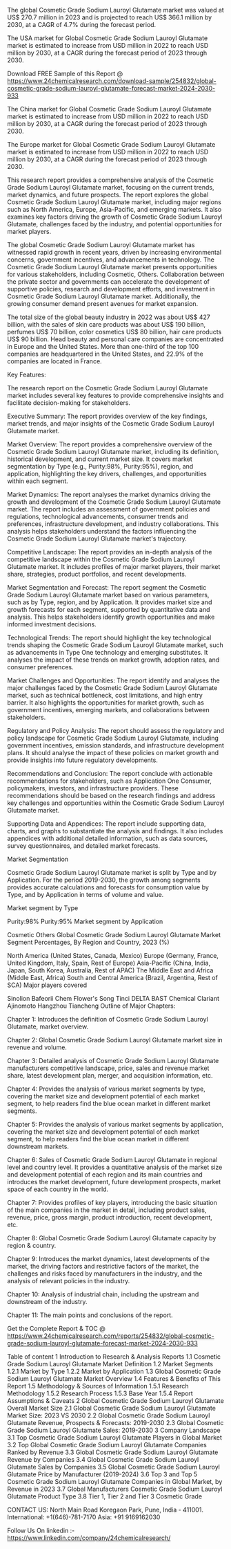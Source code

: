 The global Cosmetic Grade Sodium Lauroyl Glutamate market was valued at US$ 270.7 million in 2023 and is projected to reach US$ 366.1 million by 2030, at a CAGR of 4.7% during the forecast period.

The USA market for Global Cosmetic Grade Sodium Lauroyl Glutamate market is estimated to increase from USD million in 2022 to reach USD million by 2030, at a CAGR during the forecast period of 2023 through 2030.

Download FREE Sample of this Report @ https://www.24chemicalresearch.com/download-sample/254832/global-cosmetic-grade-sodium-lauroyl-glutamate-forecast-market-2024-2030-933

The China market for Global Cosmetic Grade Sodium Lauroyl Glutamate  market is estimated to increase from USD million in 2022 to reach USD million by 2030, at a CAGR during the forecast period of 2023 through 2030.

The Europe market for Global Cosmetic Grade Sodium Lauroyl Glutamate  market is estimated to increase from USD million in 2022 to reach USD million by 2030, at a CAGR during the forecast period of 2023 through 2030.

This research report provides a comprehensive analysis of the Cosmetic Grade Sodium Lauroyl Glutamate market, focusing on the current trends, market dynamics, and future prospects. The report explores the global Cosmetic Grade Sodium Lauroyl Glutamate market, including major regions such as North America, Europe, Asia-Pacific, and emerging markets. It also examines key factors driving the growth of Cosmetic Grade Sodium Lauroyl Glutamate, challenges faced by the industry, and potential opportunities for market players.

The global Cosmetic Grade Sodium Lauroyl Glutamate market has witnessed rapid growth in recent years, driven by increasing environmental concerns, government incentives, and advancements in technology. The Cosmetic Grade Sodium Lauroyl Glutamate market presents opportunities for various stakeholders, including Cosmetic, Others. Collaboration between the private sector and governments can accelerate the development of supportive policies, research and development efforts, and investment in Cosmetic Grade Sodium Lauroyl Glutamate market. Additionally, the growing consumer demand present avenues for market expansion.

The total size of the global beauty industry in 2022 was about US$ 427 billion, with the sales of skin care products was about US$ 190 billion, perfumes US$ 70 billion, color cosmetics US$ 80 billion, hair care products US$ 90 billion. Head beauty and personal care companies are concentrated in Europe and the United States. More than one-third of the top 100 companies are headquartered in the United States, and 22.9% of the companies are located in France.

Key Features:

The research report on the Cosmetic Grade Sodium Lauroyl Glutamate market includes several key features to provide comprehensive insights and facilitate decision-making for stakeholders.

Executive Summary: The report provides overview of the key findings, market trends, and major insights of the Cosmetic Grade Sodium Lauroyl Glutamate market.

Market Overview: The report provides a comprehensive overview of the Cosmetic Grade Sodium Lauroyl Glutamate market, including its definition, historical development, and current market size. It covers market segmentation by Type (e.g., Purity:98%, Purity:95%), region, and application, highlighting the key drivers, challenges, and opportunities within each segment.

Market Dynamics: The report analyses the market dynamics driving the growth and development of the Cosmetic Grade Sodium Lauroyl Glutamate market. The report includes an assessment of government policies and regulations, technological advancements, consumer trends and preferences, infrastructure development, and industry collaborations. This analysis helps stakeholders understand the factors influencing the Cosmetic Grade Sodium Lauroyl Glutamate market's trajectory.

Competitive Landscape: The report provides an in-depth analysis of the competitive landscape within the Cosmetic Grade Sodium Lauroyl Glutamate market. It includes profiles of major market players, their market share, strategies, product portfolios, and recent developments.

Market Segmentation and Forecast: The report segment the Cosmetic Grade Sodium Lauroyl Glutamate market based on various parameters, such as by Type, region, and by Application. It provides market size and growth forecasts for each segment, supported by quantitative data and analysis. This helps stakeholders identify growth opportunities and make informed investment decisions.

Technological Trends: The report should highlight the key technological trends shaping the Cosmetic Grade Sodium Lauroyl Glutamate market, such as advancements in Type One technology and emerging substitutes. It analyses the impact of these trends on market growth, adoption rates, and consumer preferences.

Market Challenges and Opportunities: The report identify and analyses the major challenges faced by the Cosmetic Grade Sodium Lauroyl Glutamate market, such as technical bottleneck, cost limitations, and high entry barrier. It also highlights the opportunities for market growth, such as government incentives, emerging markets, and collaborations between stakeholders.

Regulatory and Policy Analysis: The report should assess the regulatory and policy landscape for Cosmetic Grade Sodium Lauroyl Glutamate, including government incentives, emission standards, and infrastructure development plans. It should analyse the impact of these policies on market growth and provide insights into future regulatory developments.

Recommendations and Conclusion: The report conclude with actionable recommendations for stakeholders, such as Application One Consumer, policymakers, investors, and infrastructure providers. These recommendations should be based on the research findings and address key challenges and opportunities within the Cosmetic Grade Sodium Lauroyl Glutamate market.

Supporting Data and Appendices: The report include supporting data, charts, and graphs to substantiate the analysis and findings. It also includes appendices with additional detailed information, such as data sources, survey questionnaires, and detailed market forecasts.

Market Segmentation

Cosmetic Grade Sodium Lauroyl Glutamate market is split by Type and by Application. For the period 2019-2030, the growth among segments provides accurate calculations and forecasts for consumption value by Type, and by Application in terms of volume and value.

Market segment by Type

Purity:98%
Purity:95%
Market segment by Application

Cosmetic
Others
Global Cosmetic Grade Sodium Lauroyl Glutamate Market Segment Percentages, By Region and Country, 2023 (%)

North America (United States, Canada, Mexico)
Europe (Germany, France, United Kingdom, Italy, Spain, Rest of Europe)
Asia-Pacific (China, India, Japan, South Korea, Australia, Rest of APAC)
The Middle East and Africa (Middle East, Africa)
South and Central America (Brazil, Argentina, Rest of SCA)
Major players covered

Sinolion
Bafeorii Chem
Flower's Song
Tinci
DELTA
BAST Chemical
Clariant
Ajinomoto
Hangzhou Tiancheng
Outline of Major Chapters:

Chapter 1: Introduces the definition of Cosmetic Grade Sodium Lauroyl Glutamate, market overview.

Chapter 2: Global Cosmetic Grade Sodium Lauroyl Glutamate market size in revenue and volume.

Chapter 3: Detailed analysis of Cosmetic Grade Sodium Lauroyl Glutamate manufacturers competitive landscape, price, sales and revenue market share, latest development plan, merger, and acquisition information, etc.

Chapter 4: Provides the analysis of various market segments by type, covering the market size and development potential of each market segment, to help readers find the blue ocean market in different market segments.

Chapter 5: Provides the analysis of various market segments by application, covering the market size and development potential of each market segment, to help readers find the blue ocean market in different downstream markets.

Chapter 6: Sales of Cosmetic Grade Sodium Lauroyl Glutamate in regional level and country level. It provides a quantitative analysis of the market size and development potential of each region and its main countries and introduces the market development, future development prospects, market space of each country in the world.

Chapter 7: Provides profiles of key players, introducing the basic situation of the main companies in the market in detail, including product sales, revenue, price, gross margin, product introduction, recent development, etc.

Chapter 8: Global Cosmetic Grade Sodium Lauroyl Glutamate capacity by region & country.

Chapter 9: Introduces the market dynamics, latest developments of the market, the driving factors and restrictive factors of the market, the challenges and risks faced by manufacturers in the industry, and the analysis of relevant policies in the industry.

Chapter 10: Analysis of industrial chain, including the upstream and downstream of the industry.

Chapter 11: The main points and conclusions of the report.

Get the Complete Report & TOC @ https://www.24chemicalresearch.com/reports/254832/global-cosmetic-grade-sodium-lauroyl-glutamate-forecast-market-2024-2030-933

Table of content
1 Introduction to Research & Analysis Reports
1.1 Cosmetic Grade Sodium Lauroyl Glutamate Market Definition
1.2 Market Segments
1.2.1 Market by Type
1.2.2 Market by Application
1.3 Global Cosmetic Grade Sodium Lauroyl Glutamate Market Overview
1.4 Features & Benefits of This Report
1.5 Methodology & Sources of Information
1.5.1 Research Methodology
1.5.2 Research Process
1.5.3 Base Year
1.5.4 Report Assumptions & Caveats
2 Global Cosmetic Grade Sodium Lauroyl Glutamate Overall Market Size
2.1 Global Cosmetic Grade Sodium Lauroyl Glutamate Market Size: 2023 VS 2030
2.2 Global Cosmetic Grade Sodium Lauroyl Glutamate Revenue, Prospects & Forecasts: 2019-2030
2.3 Global Cosmetic Grade Sodium Lauroyl Glutamate Sales: 2019-2030
3 Company Landscape
3.1 Top Cosmetic Grade Sodium Lauroyl Glutamate Players in Global Market
3.2 Top Global Cosmetic Grade Sodium Lauroyl Glutamate Companies Ranked by Revenue
3.3 Global Cosmetic Grade Sodium Lauroyl Glutamate Revenue by Companies
3.4 Global Cosmetic Grade Sodium Lauroyl Glutamate Sales by Companies
3.5 Global Cosmetic Grade Sodium Lauroyl Glutamate Price by Manufacturer (2019-2024)
3.6 Top 3 and Top 5 Cosmetic Grade Sodium Lauroyl Glutamate Companies in Global Market, by Revenue in 2023
3.7 Global Manufacturers Cosmetic Grade Sodium Lauroyl Glutamate Product Type
3.8 Tier 1, Tier 2 and Tier 3 Cosmetic Grade

CONTACT US:
North Main Road Koregaon Park, Pune, India - 411001.
International: +1(646)-781-7170
Asia: +91 9169162030

Follow Us On linkedin :- https://www.linkedin.com/company/24chemicalresearch/
